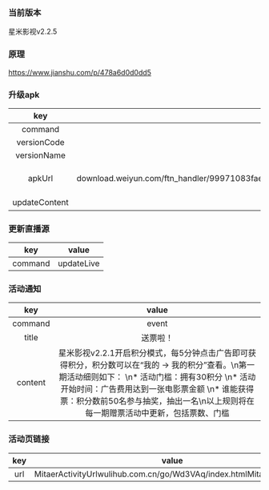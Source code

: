 ### 当前版本
星米影视v2.2.5

### 原理

https://www.jianshu.com/p/478a6d0d0dd5


### 升级apk


| key|value
|:--------:|:---------:
| command   | update      
| versionCode     |MitaerCode86MitaerCode
| versionName | MitaerVersionv2.2.5MitaerVersion
| apkUrl| MitaerUrlhttps://sz-download.weiyun.com/ftn_handler/99971083fae853e1c26edecd881ec2499c8abf27fc3048398e22b893296b5e8585265f46de796144075a7f3bb65957db5dc4dd8397590a747069a948b6863955/%E6%98%9F%E7%B1%B3%E5%BD%B1%E8%A7%86v2.2.5.apk?fname=%E6%98%9F%E7%B1%B3%E5%BD%B1%E8%A7%86v2.2.5.apk&from=30113&version=3.3.3.3MitaerUrl
|updateContent|MitaerDesc* 云播TV和91美剧启用新的解析方式，起播更快；\n * 修复影院页面。MitaerDesc


### 更新直播源

| key|value
|:--------:|:---------:
| command   | updateLive      

### 活动通知

| key|value
|:--------:|:---------:
| command   | event
| title | 送票啦！
| content |  星米影视v2.2.1开启积分模式，每5分钟点击广告即可获得积分，积分数可以在“我的 → 我的积分”查看。\n第一期活动细则如下： \n* 活动门槛：拥有30积分 \n* 活动开始时间：广告费用达到一张电影票金额 \n* 谁能获得票：积分数前50名参与抽奖，抽出一名\n以上规则将在每一期赠票活动中更新，包括票数、门槛

### 活动页链接
| key|value
|:--------:|:---------:
|url|MitaerActivityUrlwulihub.com.cn/go/Wd3VAq/index.htmlMitaerActivityUrl
